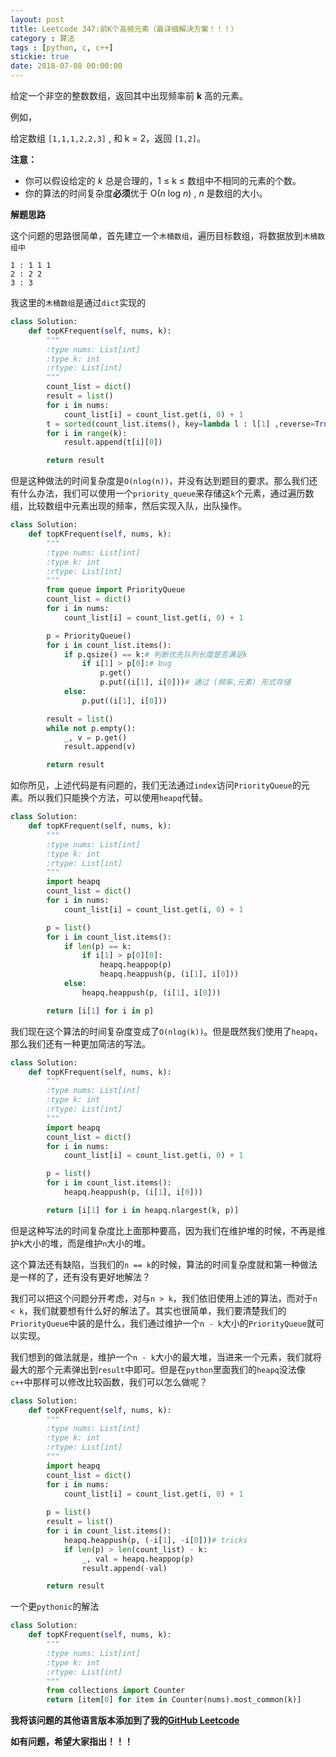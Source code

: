 ```yaml
---
layout: post
title: Leetcode 347:前K个高频元素（最详细解决方案！！！）
category : 算法
tags : [python, c, c++]
stickie: true
date: 2018-07-08 00:00:00
---
```


给定一个非空的整数数组，返回其中出现频率前 **k** 高的元素。

例如，

给定数组 `[1,1,1,2,2,3]` , 和 k = 2，返回 `[1,2]`。

**注意：**

- 你可以假设给定的 *k* 总是合理的，1 ≤ k ≤ 数组中不相同的元素的个数。
- 你的算法的时间复杂度**必须**优于 O(*n* log *n*) , *n* 是数组的大小。

**解题思路**

这个问题的思路很简单，首先建立一个`木桶数组`，遍历目标数组，将数据放到`木桶数组中`

```
1 : 1 1 1
2 : 2 2
3 : 3
```

我这里的`木桶数组`是通过`dict`实现的

```python
class Solution:
    def topKFrequent(self, nums, k):
        """
        :type nums: List[int]
        :type k: int
        :rtype: List[int]
        """
        count_list = dict()
        result = list()
        for i in nums:
            count_list[i] = count_list.get(i, 0) + 1
        t = sorted(count_list.items(), key=lambda l : l[1] ,reverse=True)
        for i in range(k):
            result.append(t[i][0])

        return result
```

但是这种做法的时间复杂度是`O(nlog(n))`，并没有达到题目的要求。那么我们还有什么办法，我们可以使用一个`priority_queue`来存储这`k`个元素，通过遍历数组，比较数组中元素出现的频率，然后实现入队，出队操作。

```python
class Solution:
    def topKFrequent(self, nums, k):
        """
        :type nums: List[int]
        :type k: int
        :rtype: List[int]
        """   
        from queue import PriorityQueue
        count_list = dict()
        for i in nums:
            count_list[i] = count_list.get(i, 0) + 1

        p = PriorityQueue()
        for i in count_list.items():
            if p.qsize() == k:# 判断优先队列长度是否满足k
                if i[1] > p[0]:# bug
                    p.get()
                    p.put((i[1], i[0]))# 通过 (频率,元素) 形式存储
            else:
                p.put((i[1], i[0]))

        result = list()
        while not p.empty():
            _, v = p.get()
            result.append(v)

        return result
```

如你所见，上述代码是有问题的，我们无法通过`index`访问`PriorityQueue`的元素。所以我们只能换个方法，可以使用`heapq`代替。

```python
class Solution:
    def topKFrequent(self, nums, k):
        """
        :type nums: List[int]
        :type k: int
        :rtype: List[int]
        """   
        import heapq
        count_list = dict()
        for i in nums:
            count_list[i] = count_list.get(i, 0) + 1

        p = list()
        for i in count_list.items():
            if len(p) == k:
                if i[1] > p[0][0]:
                    heapq.heappop(p)
                    heapq.heappush(p, (i[1], i[0]))
            else:
                heapq.heappush(p, (i[1], i[0]))

        return [i[1] for i in p]
```

我们现在这个算法的时间复杂度变成了`O(nlog(k))`。但是既然我们使用了`heapq`，那么我们还有一种更加简洁的写法。

```python
class Solution:
    def topKFrequent(self, nums, k):
        """
        :type nums: List[int]
        :type k: int
        :rtype: List[int]
        """   
        import heapq
        count_list = dict()
        for i in nums:
            count_list[i] = count_list.get(i, 0) + 1

        p = list()
        for i in count_list.items():
            heapq.heappush(p, (i[1], i[0]))

        return [i[1] for i in heapq.nlargest(k, p)]
```

但是这种写法的时间复杂度比上面那种要高，因为我们在维护堆的时候，不再是维护`k`大小的堆，而是维护`n`大小的堆。

这个算法还有缺陷，当我们的`n == k`的时候，算法的时间复杂度就和第一种做法是一样的了，还有没有更好地解法？

我们可以把这个问题分开考虑，对与`n > k`，我们依旧使用上述的算法，而对于`n < k`，我们就要想有什么好的解法了。其实也很简单，我们要清楚我们的`PriorityQueue`中装的是什么，我们通过维护一个`n - k`大小的`PriorityQueue`就可以实现。

我们想到的做法就是，维护一个`n - k`大小的最大堆，当进来一个元素，我们就将最大的那个元素弹出到`result`中即可。但是在`python`里面我们的`heapq`没法像`c++`中那样可以修改比较函数，我们可以怎么做呢？

```python
class Solution:
    def topKFrequent(self, nums, k):
        """
        :type nums: List[int]
        :type k: int
        :rtype: List[int]
        """   
        import heapq
        count_list = dict()
        for i in nums:
            count_list[i] = count_list.get(i, 0) + 1
        
        p = list()
        result = list()
        for i in count_list.items():
            heapq.heappush(p, (-i[1], -i[0]))# tricks
            if len(p) > len(count_list) - k:
                _, val = heapq.heappop(p)
                result.append(-val)

        return result
```

一个更`pythonic`的解法

```python
class Solution:
    def topKFrequent(self, nums, k):
        """
        :type nums: List[int]
        :type k: int
        :rtype: List[int]
        """
        from collections import Counter
        return [item[0] for item in Counter(nums).most_common(k)]     
```

**我将该问题的其他语言版本添加到了我的[GitHub Leetcode](https://github.com/luliyucoordinate/Leetcode)**

**如有问题，希望大家指出！！！**